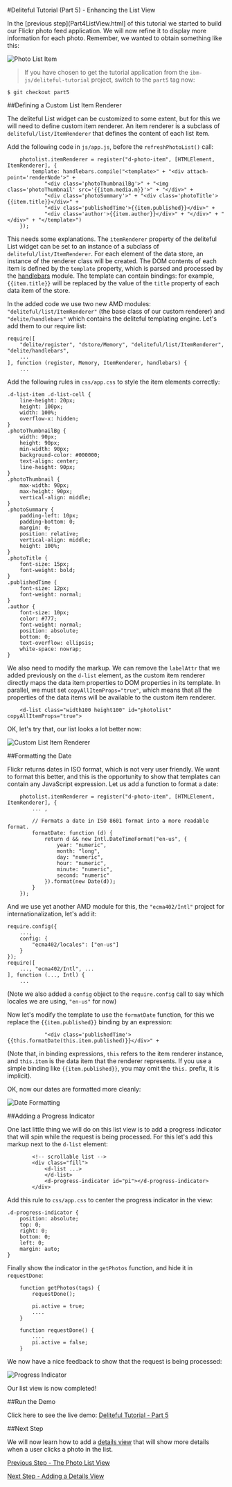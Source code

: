 #Deliteful Tutorial (Part 5) - Enhancing the List View

In the [previous step](Part4ListView.html] of this tutorial we started to build our Flickr photo feed application.
We will now refine it to display more information for each photo. Remember, we wanted to obtain something like this:

![Photo List Item](images/itemsketch.png)

> If you have chosen to get the tutorial application from the `ibm-js/deliteful-tutorial` project,
switch to the `part5` tag now:

````
$ git checkout part5
````

##Defining a Custom List Item Renderer

The deliteful List widget can be customized to some extent, but for this we will need to define custom item renderer.
An item renderer is a subclass of `deliteful/list/ItemRenderer` that defines the content of each list item.

Add the following code in `js/app.js`, before the `refreshPhotoList()` call:

````
	photolist.itemRenderer = register("d-photo-item", [HTMLElement, ItemRenderer], {
		template: handlebars.compile("<template>" + "<div attach-point='renderNode'>" +
			"<div class='photoThumbnailBg'>" + "<img class='photoThumbnail' src='{{item.media.m}}'>" + "</div>" +
			"<div class='photoSummary'>" + "<div class='photoTitle'>{{item.title}}</div>" +
			"<div class='publishedTime'>{{item.published}}</div>" +
			"<div class='author'>{{item.author}}</div>" + "</div>" + "</div>" + "</template>")
	});
````

This needs some explanations. The `itemRenderer` property of the deliteful List widget can be set to an instance of a
 subclass of `deliteful/list/ItemRenderer`. For each element of the data store, an instance of the renderer class
 will be created. The DOM contents of each item is defined by the `template` property,
 which is parsed and processed by the [handlebars](http://ibm-js.github.io/delite/docs/master/handlebars.html)
 module. The template can contain bindings: for example, `{{item.title}}` will be replaced by the value of the `title`
 property of each data item of the store.

In the added code we use two new AMD modules: `"deliteful/list/ItemRenderer"` (the base class of our
custom renderer) and `"delite/handlebars"` which contains the deliteful templating engine. Let's add them to our
require list:

````
require([
	"delite/register", "dstore/Memory", "deliteful/list/ItemRenderer", "delite/handlebars",
    ...
], function (register, Memory, ItemRenderer, handlebars) {
    ...
````

Add the following rules in `css/app.css` to style the item elements correctly:

````
.d-list-item .d-list-cell {
    line-height: 20px;
    height: 100px;
    width: 100%;
    overflow-x: hidden;
}
.photoThumbnailBg {
    width: 90px;
    height: 90px;
    min-width: 90px;
    background-color: #000000;
    text-align: center;
    line-height: 90px;
}
.photoThumbnail {
    max-width: 90px;
    max-height: 90px;
    vertical-align: middle;
}
.photoSummary {
    padding-left: 10px;
    padding-bottom: 0;
    margin: 0;
    position: relative;
    vertical-align: middle;
    height: 100%;
}
.photoTitle {
    font-size: 15px;
    font-weight: bold;
}
.publishedTime {
    font-size: 12px;
    font-weight: normal;
}
.author {
    font-size: 10px;
    color: #777;
    font-weight: normal;
    position: absolute;
    bottom: 0;
    text-overflow: ellipsis;
    white-space: nowrap;
}
````

We also need to modify the markup. We can remove the `labelAttr` that we added previously on the `d-list` element,
as the custom item renderer directly maps the data item properties to DOM properties in its template. In parallel,
we must set `copyAllItemProps="true"`, which means that all the properties of the data items will be available to the
custom item renderer.

````
    <d-list class="width100 height100" id="photolist" copyAllItemProps="true">
````

OK, let's try that, our list looks a lot better now:

![Custom List Item Renderer](images/itemrenderer1.png)

##Formatting the Date

Flickr returns dates in ISO format, which is not very user friendly. We want to format this better,
and this is the opportunity to show that templates can contain any JavaScript expression. Let us add a function to
format a date:

````
	photolist.itemRenderer = register("d-photo-item", [HTMLElement, ItemRenderer], {
        ... ,

		// Formats a date in ISO 8601 format into a more readable format.
		formatDate: function (d) {
			return d && new Intl.DateTimeFormat("en-us", {
				year: "numeric",
				month: "long",
				day: "numeric",
				hour: "numeric",
				minute: "numeric",
				second: "numeric"
			}).format(new Date(d));
		}
	});
````

And we use yet another AMD module for this, the `"ecma402/Intl"` project for internationalization, let's add it:

````
require.config({
	...,
	config: {
		"ecma402/locales": ["en-us"]
	}
});
require([
	..., "ecma402/Intl", ...
], function (..., Intl) {
    ...
````

(Note we also added a `config` object to the `require.config` call to say which locales we are using,
`"en-us"` for now)

Now let's modify the template to use the `formatDate` function, for this we replace the `{{item.published}}` binding
by an expression:

````
			"<div class='publishedTime'>{{this.formatDate(this.item.published)}}</div>" +
````

(Note that, in binding expressions, `this` refers to the item renderer instance, and `this.item` is the data item
that the renderer represents. If you use a simple binding like `{{item.published}}`, you may omit the `this.` prefix,
 it is implicit).

OK, now our dates are formatted more cleanly:

![Date Formatting](images/itemrenderer2.png)

##Adding a Progress Indicator

One last little thing we will do on this list view is to add a progress indicator that will spin while the request is
being processed. For this let's add this markup next to the `d-list` element:

````
        <!-- scrollable list -->
        <div class="fill">
            <d-list ...>
            </d-list>
            <d-progress-indicator id="pi"></d-progress-indicator>
        </div>
````

Add this rule to `css/app.css` to center the progress indicator in the view:

````
.d-progress-indicator {
    position: absolute;
    top: 0;
    right: 0;
    bottom: 0;
    left: 0;
    margin: auto;
}
````

Finally show the indicator in the `getPhotos` function, and hide it in `requestDone`:

````
	function getPhotos(tags) {
		requestDone();

	    pi.active = true;
        ....
    }

	function requestDone() {
	    ....
		pi.active = false;
	}
````

We now have a nice feedback to show that the request is being processed:

![Progress Indicator](images/progressindicator.png)

Our list view is now completed!

##Run the Demo

Click here to see the live demo:
[Deliteful Tutorial - Part 5](http://ibm-js.github.io/deliteful-tutorial/runnable/part5/index.html)

##Next Step

We will now learn how to add a [details view](Part6DetailsView.html) that will show more details when a user clicks a
photo
in the list.

[Previous Step - The Photo List View](Part4ListView.html)

[Next Step - Adding a Details View](Part6DetailsView.html)
